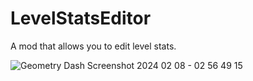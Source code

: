 # LevelStatsEditor

A mod that allows you to edit level stats.

![Geometry Dash Screenshot 2024 02 08 - 02 56 49 15](https://github.com/qwix456/LevelStatsEditor/assets/104967297/0019baec-b0d6-44b8-9be7-99397f42b98d)
